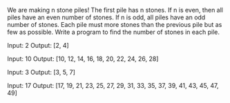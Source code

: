  We are making n stone piles! The first pile has n stones. If n is even, then all piles have an even number of stones. If n is odd, all piles have an odd number of stones. Each pile must more stones than the previous pile but as few as possible. Write a  program to find the number of stones in each pile.


Input: 2
Output:
[2, 4]


Input: 10
Output:
[10, 12, 14, 16, 18, 20, 22, 24, 26, 28]


Input: 3
Output:
[3, 5, 7]


Input: 17
Output:
[17, 19, 21, 23, 25, 27, 29, 31, 33, 35, 37, 39, 41, 43, 45, 47, 49]